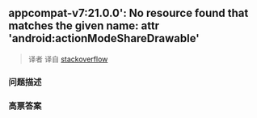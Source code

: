## appcompat-v7:21.0.0': No resource found that matches the given name: attr 'android:actionModeShareDrawable'

> 译者 译自 [stackoverflow](http://stackoverflow.com/questions/26431676/appcompat-v721-0-0-no-resource-found-that-matches-the-given-name-attr-andro) 

### 问题描述 

### 高票答案 

